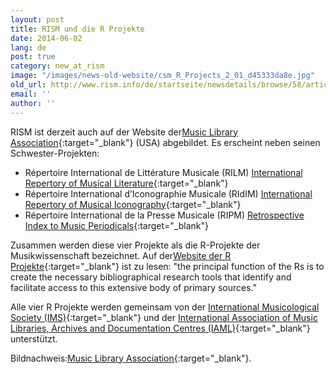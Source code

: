 ```yaml
---
layout: post
title: RISM und die R Projekte
date: 2014-06-02
lang: de
post: true
category: new_at_rism
image: "/images/news-old-website/csm_R_Projects_2_01_d45333da8e.jpg"
old_url: http://www.rism.info/de/startseite/newsdetails/browse/58/article/64/rism-and-the-r-projects.html
email: ''
author: ''
---
```


RISM ist derzeit auch auf der Website der[Music Library Association](http://www.musiclibraryassoc.org/){:target="_blank"} (USA) abgebildet. Es erscheint neben seinen Schwester-Projekten:

- Répertoire International de Littérature Musicale (RILM)
[International Repertory of Musical Literature](http://www.rilm.org/){:target="_blank"}
- Répertoire International d’Iconographie Musicale (RIdIM)
[International Repertory of Musical Iconography](http://db.ridim.org/){:target="_blank"}
- Répertoire International de la Presse Musicale (RIPM)
[Retrospective Index to Music Periodicals](http://ripm.org/index.php){:target="_blank"}

Zusammen werden diese vier Projekte als die R-Projekte der Musikwissenschaft bezeichnet. Auf der[Website der R Projekte](http://www.r-musicprojects.org/index.html){:target="_blank"} ist zu lesen: "the principal function of the Rs is to create the necessary bibliographical research tools that identify and facilitate access to this extensive body of primary sources."

Alle vier R Projekte werden gemeinsam von der [International Musicological Society (IMS)](http://ims-international.ch/){:target="_blank"} und der [International Association of Music Libraries, Archives and Documentation Centres (IAML)](http://www.iaml.info/){:target="_blank"} unterstützt.


Bildnachweis:[Music Library Association](http://www.musiclibraryassoc.org/){:target="_blank"}.
